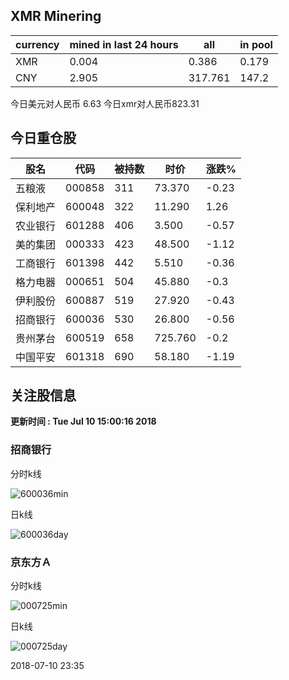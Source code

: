 ## XMR Minering

|currency|mined in last 24 hours|all|in pool|
|---|---|---|---|
|XMR|0.004|0.386|0.179|
|CNY|2.905|317.761|147.2|

今日美元对人民币 6.63	今日xmr对人民币823.31


## 今日重仓股 

|股名|代码|被持数|时价|涨跌%|
|---|---|---|---|---|
|五粮液|000858|311|73.370|-0.23|
|保利地产|600048|322|11.290|1.26|
|农业银行|601288|406|3.500|-0.57|
|美的集团|000333|423|48.500|-1.12|
|工商银行|601398|442|5.510|-0.36|
|格力电器|000651|504|45.880|-0.3|
|伊利股份|600887|519|27.920|-0.43|
|招商银行|600036|530|26.800|-0.56|
|贵州茅台|600519|658|725.760|-0.2|
|中国平安|601318|690|58.180|-1.19|

## 关注股信息
**更新时间 : Tue Jul 10 15:00:16 2018**
### 招商银行 
分时k线

![600036min](http://image.sinajs.cn/newchart/min/n/sh600036.gif)

日k线

![600036day](http://image.sinajs.cn/newchart/daily/n/sh600036.gif)

### 京东方Ａ 
分时k线

![000725min](http://image.sinajs.cn/newchart/min/n/sz000725.gif)

日k线

![000725day](http://image.sinajs.cn/newchart/daily/n/sz000725.gif)

2018-07-10 23:35